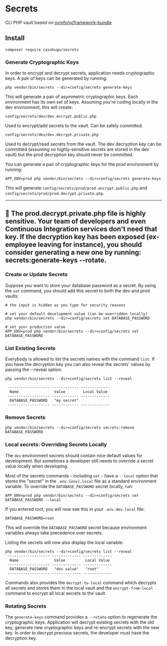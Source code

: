 # Secrets

CLI PHP vault based on [symfony/framework-bundle](https://github.com/symfony/framework-bundle)

## Install

```
composer require casahugo/secrets
```

### Generate Cryptographic Keys
In order to encrypt and decrypt secrets, application needs cryptographic keys. A pair of keys can be generated by running:
```
php vendor/bin/secrets --dir=config/secrets generate-keys
```
This will generate a pair of asymmetric cryptographic keys. Each environment has its own set of keys. Assuming you're coding locally in the dev environment, this will create:

`config/secrets/dev/dev.encrypt.public.php`

Used to encrypt/add secrets to the vault. Can be safely committed.


`config/secrets/dev/dev.decrypt.private.php`

Used to decrypt/read secrets from the vault. The dev decryption key can be committed (assuming no highly-sensitive secrets are stored in the dev vault) but the prod decryption key should never be committed.


You can generate a pair of cryptographic keys for the prod environment by running:
```
APP_ENV=prod php vendor/bin/secrets --dir=config/secrets generate-keys
```
This will generate `config/secrets/prod/prod.encrypt.public.php` and `config/secrets/prod/prod.decrypt.private.php`.

---
🚨
**The prod.decrypt.private.php file is highly sensitive. Your team of developers and even Continuous Integration services don't need that key. If the decryption key has been exposed (ex-employee leaving for instance), you should consider generating a new one by running: secrets:generate-keys --rotate.**
---

### Create or Update Secrets
Suppose you want to store your database password as a secret. By using the `set` command, you should add this secret to both the dev and prod vaults:
```
# the input is hidden as you type for security reasons

# set your default development value (can be overridden locally)
php vendor/bin/secrets --dir=config/secrets set DATABASE_PASSWORD

# set your production value
APP_ENV=prod php vendor/bin/secrets --dir=config/secrets set DATABASE_PASSWORD
```

### List Existing Secrets
Everybody is allowed to list the secrets names with the command `list`. If you have the decryption key you can also reveal the secrets' values by passing the --reveal option:
```
php vendor/bin/secrets --dir=config/secrets list --reveal

 ------------------- ------------ -------------
  Name                Value        Local Value
 ------------------- ------------ -------------
  DATABASE_PASSWORD   "my secret"
 ------------------- ------------ -------------
```

### Remove Secrets
```
php vendor/bin/secrets --dir=config/secrets secrets:remove DATABASE_PASSWORD
```

### Local secrets: Overriding Secrets Locally
The `dev` environment secrets should contain nice default values for development. But sometimes a developer still needs to override a secret value locally when developing.

Most of the secrets commands - including `set` - have a `--local` option that stores the "secret" in the `.env.{env}.local` file as a standard environment variable. To override the `DATABASE_PASSWORD` secret locally, run:
```
APP_ENV=prod php vendor/bin/secrets --dir=config/secrets set DATABASE_PASSWORD --local
```
If you entered root, you will now see this in your `.env.dev.local` file:

`DATABASE_PASSWORD=root`

This will override the `DATABASE_PASSWORD` secret because environment variables always take precedence over secrets.

Listing the secrets will now also display the local variable:
```
php vendor/bin/secrets --dir=config/secrets list --reveal
 ------------------- ------------- -------------
  Name                Value         Local Value
 ------------------- ------------- -------------
  DATABASE_PASSWORD   "dev value"   "root"
 ------------------- ------------- -------------
```
Commands also provides the `decrypt-to-local` command which decrypts all secrets and stores them in the local vault and the `encrypt-from-local` command to encrypt all local secrets to the vault.

### Rotating Secrets
The `generate-keys` command provides a `--rotate` option to regenerate the cryptographic keys. Application will decrypt existing secrets with the old key, generate new cryptographic keys and re-encrypt secrets with the new key. In order to decrypt previous secrets, the developer must have the decryption key.
